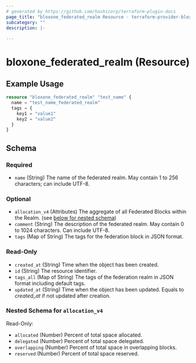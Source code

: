 ```yaml
---
# generated by https://github.com/hashicorp/terraform-plugin-docs
page_title: "bloxone_federated_realm Resource - terraform-provider-bloxone"
subcategory: ""
description: |-
  
---
```


# bloxone_federated_realm (Resource)



## Example Usage

```terraform
resource "bloxone_federated_realm" "test_name" {
  name = "test_name_federated_realm"
  tags = {
    key1 = "value1"
    key2 = "value2"
  }
}
```

<!-- schema generated by tfplugindocs -->
## Schema

### Required

- `name` (String) The name of the federated realm. May contain 1 to 256 characters; can include UTF-8.

### Optional

- `allocation_v4` (Attributes) The aggregate of all Federated Blocks within the Realm. (see [below for nested schema](#nestedatt--allocation_v4))
- `comment` (String) The description of the federated realm. May contain 0 to 1024 characters. Can include UTF-8.
- `tags` (Map of String) The tags for the federation block in JSON format.

### Read-Only

- `created_at` (String) Time when the object has been created.
- `id` (String) The resource identifier.
- `tags_all` (Map of String) The tags of the federation realm in JSON format including default tags.
- `updated_at` (String) Time when the object has been updated. Equals to _created_at_ if not updated after creation.

<a id="nestedatt--allocation_v4"></a>
### Nested Schema for `allocation_v4`

Read-Only:

- `allocated` (Number) Percent of total space allocated.
- `delegated` (Number) Percent of total space delegated.
- `overlapping` (Number) Percent of total space in overlapping blocks.
- `reserved` (Number) Percent of total space reserved.
